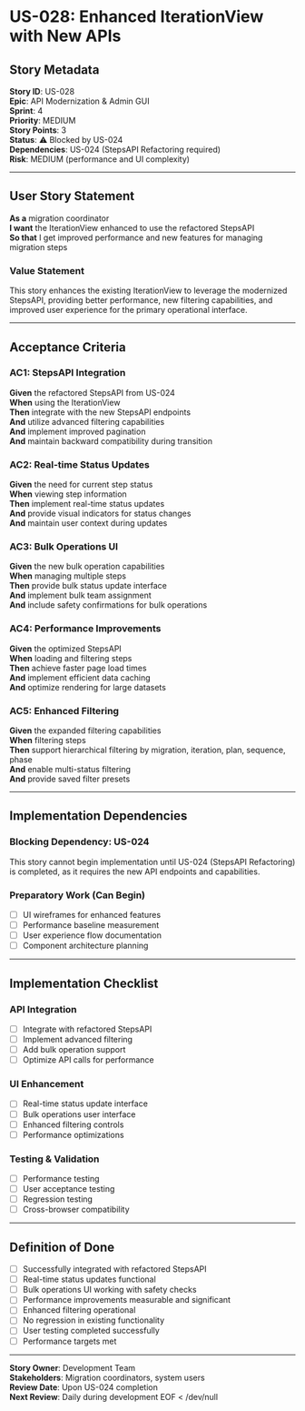 # US-028: Enhanced IterationView with New APIs

## Story Metadata

**Story ID**: US-028  
**Epic**: API Modernization & Admin GUI  
**Sprint**: 4  
**Priority**: MEDIUM  
**Story Points**: 3  
**Status**: ⚠️ Blocked by US-024  
**Dependencies**: US-024 (StepsAPI Refactoring required)  
**Risk**: MEDIUM (performance and UI complexity)

---

## User Story Statement

**As a** migration coordinator  
**I want** the IterationView enhanced to use the refactored StepsAPI  
**So that** I get improved performance and new features for managing migration steps

### Value Statement

This story enhances the existing IterationView to leverage the modernized StepsAPI, providing better performance, new filtering capabilities, and improved user experience for the primary operational interface.

---

## Acceptance Criteria

### AC1: StepsAPI Integration

**Given** the refactored StepsAPI from US-024  
**When** using the IterationView  
**Then** integrate with the new StepsAPI endpoints  
**And** utilize advanced filtering capabilities  
**And** implement improved pagination  
**And** maintain backward compatibility during transition

### AC2: Real-time Status Updates

**Given** the need for current step status  
**When** viewing step information  
**Then** implement real-time status updates  
**And** provide visual indicators for status changes  
**And** maintain user context during updates

### AC3: Bulk Operations UI

**Given** the new bulk operation capabilities  
**When** managing multiple steps  
**Then** provide bulk status update interface  
**And** implement bulk team assignment  
**And** include safety confirmations for bulk operations

### AC4: Performance Improvements

**Given** the optimized StepsAPI  
**When** loading and filtering steps  
**Then** achieve faster page load times  
**And** implement efficient data caching  
**And** optimize rendering for large datasets

### AC5: Enhanced Filtering

**Given** the expanded filtering capabilities  
**When** filtering steps  
**Then** support hierarchical filtering by migration, iteration, plan, sequence, phase  
**And** enable multi-status filtering  
**And** provide saved filter presets

---

## Implementation Dependencies

### Blocking Dependency: US-024

This story cannot begin implementation until US-024 (StepsAPI Refactoring) is completed, as it requires the new API endpoints and capabilities.

### Preparatory Work (Can Begin)

- [ ] UI wireframes for enhanced features
- [ ] Performance baseline measurement
- [ ] User experience flow documentation
- [ ] Component architecture planning

---

## Implementation Checklist

### API Integration

- [ ] Integrate with refactored StepsAPI
- [ ] Implement advanced filtering
- [ ] Add bulk operation support
- [ ] Optimize API calls for performance

### UI Enhancement

- [ ] Real-time status update interface
- [ ] Bulk operations user interface
- [ ] Enhanced filtering controls
- [ ] Performance optimizations

### Testing & Validation

- [ ] Performance testing
- [ ] User acceptance testing
- [ ] Regression testing
- [ ] Cross-browser compatibility

---

## Definition of Done

- [ ] Successfully integrated with refactored StepsAPI
- [ ] Real-time status updates functional
- [ ] Bulk operations UI working with safety checks
- [ ] Performance improvements measurable and significant
- [ ] Enhanced filtering operational
- [ ] No regression in existing functionality
- [ ] User testing completed successfully
- [ ] Performance targets met

---

**Story Owner**: Development Team  
**Stakeholders**: Migration coordinators, system users  
**Review Date**: Upon US-024 completion  
**Next Review**: Daily during development
EOF < /dev/null
